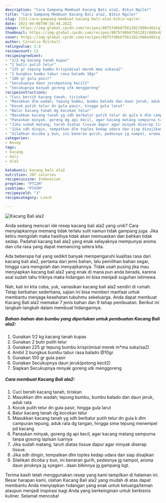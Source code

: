 ```yaml
---
description: "Cara Gampang Membuat Kacang Bali ala2, Bikin Ngiler"
title: "Cara Gampang Membuat Kacang Bali ala2, Bikin Ngiler"
slug: 1151-cara-gampang-membuat-kacang-bali-ala2-bikin-ngiler
date: 2021-04-06T00:58:44.262Z
image: https://img-global.cpcdn.com/recipes/8075fd6b67561282/680x482cq70/kacang-bali-ala2-foto-resep-utama.jpg
thumbnail: https://img-global.cpcdn.com/recipes/8075fd6b67561282/680x482cq70/kacang-bali-ala2-foto-resep-utama.jpg
cover: https://img-global.cpcdn.com/recipes/8075fd6b67561282/680x482cq70/kacang-bali-ala2-foto-resep-utama.jpg
author: Cornelia Mitchell
ratingvalue: 3.9
reviewcount: 12
recipeingredient:
- "1/2 kg kacang tanah kupas"
- "2 butir putih telur"
- "225 gr tepung bumbu krispimisal merek mma sukasa2"
- "2 bungkus bumbu tabur rasa balado 10gr"
- "100 gr gula pasir"
- "Secukupnya daun jerukpotong kecil2"
- "Secukupnya minyak goreng utk menggoreng"
recipeinstructions:
- "Cuci bersih kacang tanah, tiriskan"
- "Masukkan dlm wadah; tepung bumbu, bumbu balado dan daun jeruk, aduk rata"
- "Kocok putih telur dn gula pasir, hingga gula larut"
- "Balur kacang tanah dg kocokan telur"
- "Masukkan kacang tanah yg sdh berbalur putih telur dn gula k dlm campuran tepung, aduk rata dg tangan, hingga smw tepung menempel pd kacang"
- "Panaskan minyak, goreng dg api kecil, agar kacang matang sempurna tanpa gosong lapisan luarnya"
- "Jika sudah matang, taruh diatas tissue dapur agar minyak diserap tissue."
- "Jika sdh dingin, tempatkan dlm toples kedap udara dan siap disajikan"
- "Silahkan dicoba y bun, ini beneran gurih, pedesnya jg nampol, aroma daun jeruknya jg syegerr...daan bikinnya jg gampang bgt."
categories:
- Resep
tags:
- kacang
- bali
- ala2

katakunci: kacang bali ala2 
nutrition: 207 calories
recipecuisine: Indonesian
preptime: "PT12M"
cooktime: "PT45M"
recipeyield: "3"
recipecategory: Lunch

---
```



![Kacang Bali ala2](https://img-global.cpcdn.com/recipes/8075fd6b67561282/680x482cq70/kacang-bali-ala2-foto-resep-utama.jpg)

Anda sedang mencari ide resep kacang bali ala2 yang unik? Cara menyiapkannya memang tidak terlalu sulit namun tidak gampang juga. Jika keliru mengolah maka hasilnya tidak akan memuaskan dan bahkan tidak sedap. Padahal kacang bali ala2 yang enak selayaknya mempunyai aroma dan cita rasa yang dapat memancing selera kita.

Ada beberapa hal yang sedikit banyak mempengaruhi kualitas rasa dari kacang bali ala2, pertama dari jenis bahan, lalu pemilihan bahan segar, hingga cara mengolah dan menyajikannya. Tidak usah pusing jika mau menyiapkan kacang bali ala2 yang enak di mana pun anda berada, karena asal sudah tahu triknya maka hidangan ini bisa menjadi suguhan istimewa.




Nah, kali ini kita coba, yuk, variasikan kacang bali ala2 sendiri di rumah. Tetap berbahan sederhana, sajian ini bisa memberi manfaat untuk membantu menjaga kesehatan tubuhmu sekeluarga. Anda dapat membuat Kacang Bali ala2 memakai 7 jenis bahan dan 9 tahap pembuatan. Berikut ini langkah-langkah dalam membuat hidangannya.

<!--inarticleads1-->

##### Bahan-bahan dan bumbu yang diperlukan untuk pembuatan Kacang Bali ala2:

1. Gunakan 1/2 kg kacang tanah kupas
1. Gunakan 2 butir putih telur
1. Gunakan 225 gr tepung bumbu krispi(misal merek m*ma suka/sa2)
1. Ambil 2 bungkus bumbu tabur rasa balado @10gr
1. Gunakan 100 gr gula pasir
1. Gunakan Secukupnya daun jeruk(potong kecil2)
1. Siapkan Secukupnya minyak goreng utk menggoreng




<!--inarticleads2-->

##### Cara membuat Kacang Bali ala2:

1. Cuci bersih kacang tanah, tiriskan
1. Masukkan dlm wadah; tepung bumbu, bumbu balado dan daun jeruk, aduk rata
1. Kocok putih telur dn gula pasir, hingga gula larut
1. Balur kacang tanah dg kocokan telur
1. Masukkan kacang tanah yg sdh berbalur putih telur dn gula k dlm campuran tepung, aduk rata dg tangan, hingga smw tepung menempel pd kacang
1. Panaskan minyak, goreng dg api kecil, agar kacang matang sempurna tanpa gosong lapisan luarnya
1. Jika sudah matang, taruh diatas tissue dapur agar minyak diserap tissue.
1. Jika sdh dingin, tempatkan dlm toples kedap udara dan siap disajikan
1. Silahkan dicoba y bun, ini beneran gurih, pedesnya jg nampol, aroma daun jeruknya jg syegerr...daan bikinnya jg gampang bgt.




Terima kasih telah menggunakan resep yang kami tampilkan di halaman ini. Besar harapan kami, olahan Kacang Bali ala2 yang mudah di atas dapat membantu Anda menyiapkan hidangan yang enak untuk keluarga/teman ataupun menjadi inspirasi bagi Anda yang berkeinginan untuk berbisnis kuliner. Selamat mencoba!
